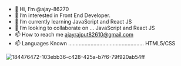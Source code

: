 - 👋 Hi, I’m @ajay-86270
- 👀 I’m interested in Front End Developer.
- 🌱 I’m currently learning JavaScript and React JS
- 💞️ I’m looking to collaborate on ... JavaScript and React JS
- 📫 How to reach me ajayrajput82610@gmail.com
- 📫 Languages Known ...................................................   HTML5/CSS


 
![184476472-103ebb36-c428-425a-b7f6-79f920ab54ff](https://github.com/ajay-86270/ajay-86270/assets/173144953/65ae4635-6aa4-4bbd-8288-99e62db46378)
